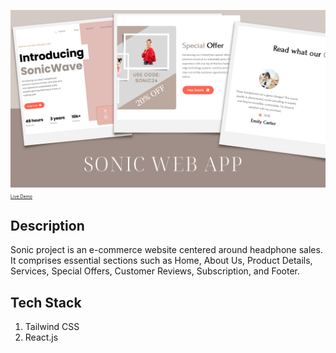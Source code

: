 ![](demo.png)
<a href="https://amy9788.github.io/Sonic/" align="center" style="font-size:0.5em;"> 
  Live Demo
</a>
## Description
  Sonic project is an e-commerce website centered around headphone sales. It comprises essential sections such as Home, About Us, Product Details, Services, Special Offers, Customer Reviews, Subscription, and Footer.

## Tech Stack
  1. Tailwind CSS
  2. React.js


